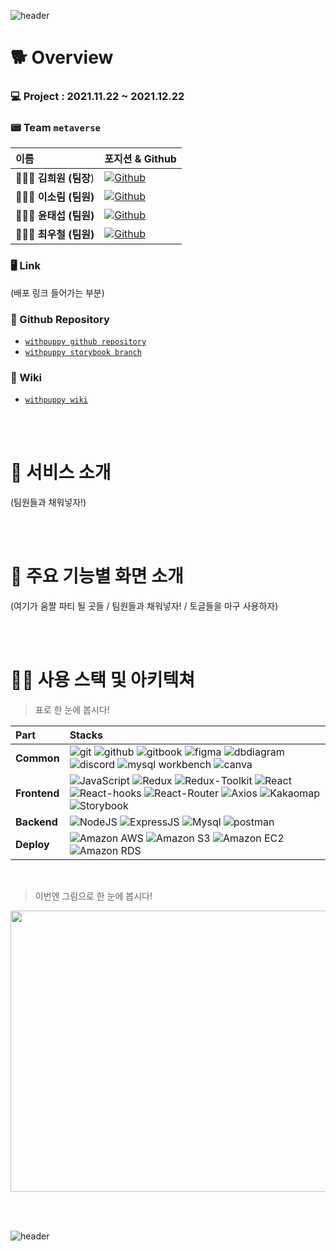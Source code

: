 ![header](https://capsule-render.vercel.app/api?type=wave&color=F7F1ED&height=300&section=header&text=🐶%20withpuppy%20🐶)


# 🐕 Overview
### 💻 Project : 2021.11.22 ~ 2021.12.22

### 📟 Team `metaverse`
  |이름|포지션 & Github|
  |:---|:---|
  |👩🏻‍💻 **김희원 (팀장**)|<a href="https://github.com/heewonkim-dev"><img alt="Github" src ="https://img.shields.io/badge/Fullstack-@heewonkimdev-181717.svg?&style=for-the-badge&logo=Github&logoColor=white"/></a>|
  |👩🏻‍💻 **이소림 (팀원)**|<a href="https://github.com/solimleee"><img alt="Github" src ="https://img.shields.io/badge/Frontend-@solimleee-181717.svg?&style=for-the-badge&logo=Github&logoColor=white"/></a>|
  |👨🏻‍💻 **윤태섭 (팀원)**|<a href="https://github.com/taesubyun"><img alt="Github" src ="https://img.shields.io/badge/Frontend-@taesubyun-181717.svg?&style=for-the-badge&logo=Github&logoColor=white"/></a>|
  |👨🏻‍💻 **최우철 (팀원)**|<a href="https://github.com/chltjdrhd777"><img alt="Github" src ="https://img.shields.io/badge/Fullstack-@chltjdrhd777-181717.svg?&style=for-the-badge&logo=Github&logoColor=white"/></a>|

### 🖥 Link
(배포 링크 들어가는 부분)

### 💾 Github Repository
* [`withpuppy github repository`](https://github.com/codestates/withpuppy)
* [`withpuppy storybook branch`]()


### 📖 Wiki
* [`withpuppy wiki`](https://github.com/codestates/withpuppy/wiki)


<br><br>

# 🐩 서비스 소개
(팀원들과 채워넣자!)

<br><br>

# 🦮 주요 기능별 화면 소개
(여기가 움짤 파티 될 곳들 / 팀원들과 채워넣자! / 토글들을 마구 사용하자)



<br><br>

# 🐕‍🦺 사용 스택 및 아키텍쳐
>표로 한 눈에 봅시다!

|Part|Stacks|
|:---|:---|
|**Common**|<img alt="git" src ="https://img.shields.io/badge/git-F05032.svg?&style=for-the-badge&logo=git&logoColor=white"/> <img alt="github" src ="https://img.shields.io/badge/github-181717.svg?&style=for-the-badge&logo=github&logoColor=white"/> <img alt="gitbook" src ="https://img.shields.io/badge/gitbook-3884FF.svg?&style=for-the-badge&logo=gitbook&logoColor=white"/> <img alt="figma" src ="https://img.shields.io/badge/figma-F24E1E.svg?&style=for-the-badge&logo=figma&logoColor=white"/> <img alt="dbdiagram" src ="https://img.shields.io/badge/dbdiagram-F08705.svg?&style=for-the-badge&logo=diagrams.net&logoColor=white"/> <img alt="discord" src ="https://img.shields.io/badge/discord-5865F2.svg?&style=for-the-badge&logo=discord&logoColor=white"/> <img alt="mysql workbench" src ="https://img.shields.io/badge/Mysql%20Workbench-4479A1.svg?&style=for-the-badge&logo=mysql&logoColor=white"/> <img alt="canva" src ="https://img.shields.io/badge/canva-00C4CC.svg?&style=for-the-badge&logo=canva&logoColor=white"/>|
|**Frontend**|<img alt="JavaScript" src ="https://img.shields.io/badge/JavaScript-F7DF1E.svg?&style=for-the-badge&logo=Javascript&logoColor=black"/> <img alt="Redux" src ="https://img.shields.io/badge/redux-764ABC.svg?&style=for-the-badge&logo=redux&logoColor=white"/> <img alt="Redux-Toolkit" src ="https://img.shields.io/badge/redux%20toolkit-764ABC.svg?&style=for-the-badge&logo=redux&logoColor=white"/> <img alt="React" src ="https://img.shields.io/badge/react-61DAFB.svg?&style=for-the-badge&logo=react&logoColor=black"/> <img alt="React-hooks" src ="https://img.shields.io/badge/react%20hooks-61DAFB.svg?&style=for-the-badge&logo=react&logoColor=black"/> <img alt="React-Router" src ="https://img.shields.io/badge/react%20router-CA4245.svg?&style=for-the-badge&logo=reactrouter&logoColor=white"/> <img alt="Axios" src ="https://img.shields.io/badge/Axios-2C5BB4.svg?&style=for-the-badge&logo=Artstation&logoColor=white"/> <img alt="Kakaomap" src ="https://img.shields.io/badge/Kakao%20Map%20API-FFCE00.svg?&style=for-the-badge&logo=GoogleMaps&logoColor=black"/> <img alt="Storybook" src ="https://img.shields.io/badge/storybook-FF4785.svg?&style=for-the-badge&logo=storybook&logoColor=white"/> |
|**Backend**|<img alt="NodeJS" src ="https://img.shields.io/badge/Nodejs-339933.svg?&style=for-the-badge&logo=Node.Js&logoColor=white"/> <img alt="ExpressJS" src ="https://img.shields.io/badge/ExpressJs-000000.svg?&style=for-the-badge&logo=express&logoColor=white"/> <img alt="Mysql" src ="https://img.shields.io/badge/mysql-4479A1.svg?&style=for-the-badge&logo=mysql&logoColor=white"/> <img alt="postman" src ="https://img.shields.io/badge/postman-FF6C37.svg?&style=for-the-badge&logo=postman&logoColor=white"/>|
|**Deploy**|<img alt="Amazon AWS" src ="https://img.shields.io/badge/Amazon%20AWS-232F3E.svg?&style=for-the-badge&logo=AmazonAWS&logoColor=white"/> <img alt="Amazon S3" src ="https://img.shields.io/badge/Amazon%20S3-569A31.svg?&style=for-the-badge&logo=AmazonS3&logoColor=white"/> <img alt="Amazon EC2" src ="https://img.shields.io/badge/Amazon%20EC2-FD5750.svg?&style=for-the-badge&logo=Serverless&logoColor=white"/> <img alt="Amazon RDS" src ="https://img.shields.io/badge/Amazon%20RDS-4053D6.svg?&style=for-the-badge&logo=AmazonDynamoDB&logoColor=white"/>|

<br>

>이번엔 그림으로 한 눈에 봅시다!
<img src="https://user-images.githubusercontent.com/85002287/146626070-78e9f149-f1b6-44f0-926e-2e411d6f0bcb.png" width="800" height="450"/>

<br><br>

![header](https://capsule-render.vercel.app/api?type=wave&color=F7F1ED&height=300&section=footer&text=Thank%20you%20for%20Reading!)

